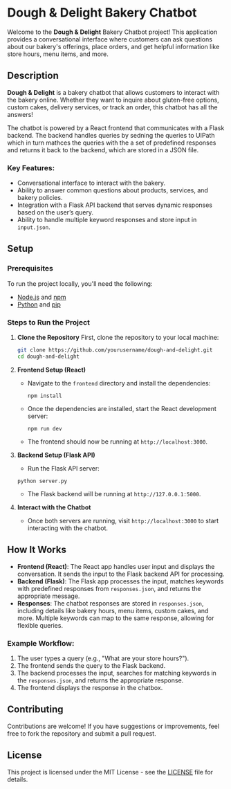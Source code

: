 # Dough & Delight Bakery Chatbot

Welcome to the **Dough & Delight** Bakery Chatbot project! This application provides a conversational interface where customers can ask questions about our bakery's offerings, place orders, and get helpful information like store hours, menu items, and more.

## Description

**Dough & Delight** is a bakery chatbot that allows customers to interact with the bakery online. Whether they want to inquire about gluten-free options, custom cakes, delivery services, or track an order, this chatbot has all the answers! 

The chatbot is powered by a React frontend that communicates with a Flask backend. The backend handles queries by sedning the queries to UIPath which in turn mathces the queries with the a set of predefined responses and returns it back to the backend, which are stored in a JSON file.

### Key Features:
- Conversational interface to interact with the bakery.
- Ability to answer common questions about products, services, and bakery policies.
- Integration with a Flask API backend that serves dynamic responses based on the user’s query.
- Ability to handle multiple keyword responses and store input in `input.json`.

## Setup

### Prerequisites
To run the project locally, you'll need the following:
- [Node.js](https://nodejs.org/) and [npm](https://www.npmjs.com/)
- [Python](https://www.python.org/) and [pip](https://pip.pypa.io/en/stable/)

### Steps to Run the Project

1. **Clone the Repository**
   First, clone the repository to your local machine:
   ```bash
   git clone https://github.com/yourusername/dough-and-delight.git
   cd dough-and-delight
   ```

2. **Frontend Setup (React)**
   - Navigate to the `frontend` directory and install the dependencies:
     
     `npm install`
 
   - Once the dependencies are installed, start the React development server:

     `npm run dev`

   - The frontend should now be running at `http://localhost:3000`.

3. **Backend Setup (Flask API)**
   - Run the Flask API server:

    `python server.py`

   - The Flask backend will be running at `http://127.0.0.1:5000`.

4. **Interact with the Chatbot**
   - Once both servers are running, visit `http://localhost:3000` to start interacting with the chatbot.

## How It Works

- **Frontend (React)**: The React app handles user input and displays the conversation. It sends the input to the Flask backend API for processing.
- **Backend (Flask)**: The Flask app processes the input, matches keywords with predefined responses from `responses.json`, and returns the appropriate message.
- **Responses**: The chatbot responses are stored in `responses.json`, including details like bakery hours, menu items, custom cakes, and more. Multiple keywords can map to the same response, allowing for flexible queries.

### Example Workflow:
1. The user types a query (e.g., "What are your store hours?").
2. The frontend sends the query to the Flask backend.
3. The backend processes the input, searches for matching keywords in the `responses.json`, and returns the appropriate response.
4. The frontend displays the response in the chatbox.

## Contributing

Contributions are welcome! If you have suggestions or improvements, feel free to fork the repository and submit a pull request.

## License

This project is licensed under the MIT License - see the [LICENSE](LICENSE) file for details.
